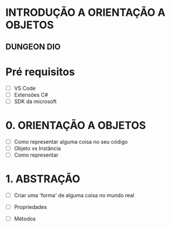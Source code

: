 # INTRODUÇÃO A ORIENTAÇÃO A OBJETOS

## DUNGEON DIO

# Pré requisitos

- [ ] VS Code
- [ ] Extensões C#
- [ ] SDK da microsoft

# 0. ORIENTAÇÃO A OBJETOS

- [ ] Como representar alguma coisa no seu código
- [ ] Objeto vs Instância
- [ ] Como representar

# 1. ABSTRAÇÃO

- [ ] Criar uma 'forma' de alguma coisa no mundo real
- [ ] Propriedades
- [ ] Métodos



